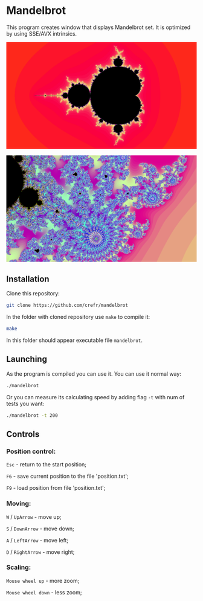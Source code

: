 # Mandelbrot

This program creates window that displays Mandelbrot set. It is optimized
by using SSE/AVX intrinsics.

![Illustration 1](https://github.com/crefr/mandelbrot/raw/master/images/image_1.png)

![Illustration 2](https://github.com/crefr/mandelbrot/raw/master/images/image_2.png)


## Installation

Clone this repository:

```bash
git clone https://github.com/crefr/mandelbrot
```
In the folder with cloned repository use `make` to compile it:

```bash
make
```

In this folder should appear executable file `mandelbrot`.

## Launching

As the program is compiled you can use it.
You can use it normal way:

```bash
./mandelbrot
```

Or you can measure its calculating speed by adding flag `-t` with num of tests you want:

```bash
./mandelbrot -t 200
```

## Controls
### Position control:
`Esc` - return to the start position;

`F6`  - save current position to the file 'position.txt';

`F9`  - load position from file 'position.txt';

### Moving:

`W` / `UpArrow`    - move up;

`S` / `DownArrow`  - move down;

`A` / `LeftArrow`  - move left;

`D` / `RightArrow` - move right;

### Scaling:
`Mouse wheel up` - more zoom;

`Mouse wheel down` - less zoom;


